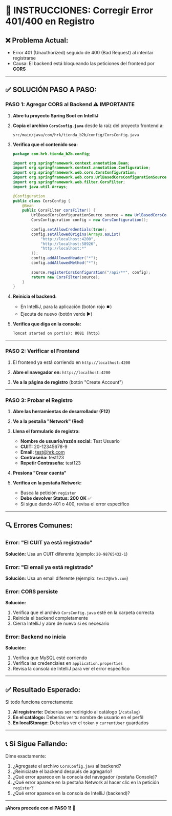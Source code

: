 # 🔧 INSTRUCCIONES: Corregir Error 401/400 en Registro

## ❌ **Problema Actual:**
- Error 401 (Unauthorized) seguido de 400 (Bad Request) al intentar registrarse
- Causa: El backend está bloqueando las peticiones del frontend por **CORS**

---

## ✅ **SOLUCIÓN PASO A PASO:**

### **PASO 1: Agregar CORS al Backend** ⚠️ **IMPORTANTE**

1. **Abre tu proyecto Spring Boot en IntelliJ**

2. **Copia el archivo `CorsConfig.java`** desde la raíz del proyecto frontend a:
   ```
   src/main/java/com/hrk/tienda_b2b/config/CorsConfig.java
   ```

3. **Verifica que el contenido sea:**
   ```java
   package com.hrk.tienda_b2b.config;

   import org.springframework.context.annotation.Bean;
   import org.springframework.context.annotation.Configuration;
   import org.springframework.web.cors.CorsConfiguration;
   import org.springframework.web.cors.UrlBasedCorsConfigurationSource;
   import org.springframework.web.filter.CorsFilter;
   import java.util.Arrays;

   @Configuration
   public class CorsConfig {
       @Bean
       public CorsFilter corsFilter() {
           UrlBasedCorsConfigurationSource source = new UrlBasedCorsConfigurationSource();
           CorsConfiguration config = new CorsConfiguration();
           
           config.setAllowCredentials(true);
           config.setAllowedOrigins(Arrays.asList(
               "http://localhost:4200",
               "http://localhost:58926",
               "http://localhost:*"
           ));
           config.addAllowedHeader("*");
           config.addAllowedMethod("*");
           
           source.registerCorsConfiguration("/api/**", config);
           return new CorsFilter(source);
       }
   }
   ```

4. **Reinicia el backend:**
   - En IntelliJ, para la aplicación (botón rojo ⏹️)
   - Ejecuta de nuevo (botón verde ▶️)

5. **Verifica que diga en la consola:**
   ```
   Tomcat started on port(s): 8081 (http)
   ```

---

### **PASO 2: Verificar el Frontend**

1. El frontend ya está corriendo en `http://localhost:4200`

2. **Abre el navegador en:** `http://localhost:4200`

3. **Ve a la página de registro** (botón "Create Account")

---

### **PASO 3: Probar el Registro**

1. **Abre las herramientas de desarrollador (F12)**

2. **Ve a la pestaña "Network" (Red)**

3. **Llena el formulario de registro:**
   - **Nombre de usuario/razón social:** Test Usuario
   - **CUIT:** 20-12345678-9
   - **Email:** test@hrk.com
   - **Contraseña:** test123
   - **Repetir Contraseña:** test123

4. **Presiona "Crear cuenta"**

5. **Verifica en la pestaña Network:**
   - Busca la petición `register`
   - **Debe devolver Status: 200 OK** ✅
   - Si sigue dando 401 o 400, revisa el error específico

---

## 🔍 **Errores Comunes:**

### **Error: "El CUIT ya está registrado"**
**Solución:** Usa un CUIT diferente (ejemplo: `20-98765432-1`)

### **Error: "El email ya está registrado"**
**Solución:** Usa un email diferente (ejemplo: `test2@hrk.com`)

### **Error: CORS persiste**
**Solución:** 
1. Verifica que el archivo `CorsConfig.java` esté en la carpeta correcta
2. Reinicia el backend completamente
3. Cierra IntelliJ y abre de nuevo si es necesario

### **Error: Backend no inicia**
**Solución:**
1. Verifica que MySQL esté corriendo
2. Verifica las credenciales en `application.properties`
3. Revisa la consola de IntelliJ para ver el error específico

---

## ✅ **Resultado Esperado:**

Si todo funciona correctamente:

1. **Al registrarte:** Deberías ser redirigido al catálogo (`/catalog`)
2. **En el catálogo:** Deberías ver tu nombre de usuario en el perfil
3. **En localStorage:** Deberías ver el `token` y `currentUser` guardados

---

## 📞 **Si Sigue Fallando:**

Dime exactamente:
1. ¿Agregaste el archivo `CorsConfig.java` al backend?
2. ¿Reiniciaste el backend después de agregarlo?
3. ¿Qué error aparece en la consola del navegador (pestaña Console)?
4. ¿Qué error aparece en la pestaña Network al hacer clic en la petición `register`?
5. ¿Qué error aparece en la consola de IntelliJ (backend)?

---

**¡Ahora procede con el PASO 1!** 🚀

